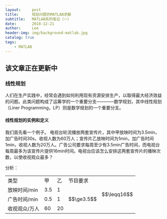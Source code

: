 ```yaml
---
layout:     post
title:      规划问题的MATLAB求解
subtitle:   MATLAB系列笔记（一）
date:       2018-12-21
author:     Lee
header-img: img/background-matlab.jpg
catalog: true
tags:
    - MATLAB
---
```


## 该文章正在更新中

### 线性规划
人们在生产实践中，经常会遇到如何利用现有资源安排生产，以取得最大经济效益的问题。此类问题构成了运筹学的一个重要分支————数学规划，其中线性规划（Liner Programming，LP）则是数学规划的一个重要分支。
#### 线性规划的实例和定义
我们首先看一个例子。 
电视台轮流播放两套宣传片，其中甲放映时间为3.5min，加广告时间30s，收视人数为60万人；宣传片乙放映时间为1min，加广告时间1min，收视人数为20万人。广告公司要求每周至少有3.5min广告时间，而电视台每周最多为该宣传片提供16min时间。电视台应该怎么安排这两套宣传片的播映次数，以使收视观众最多？  

分析：

<table>
  <tr>
    <td>类型</td> <td>甲</td> <td>乙</td> <td colspan="2">节目要求</td>
  </tr>
  <tr>
    <td>放映时间/min</td>  <td>3.5</td>  <td>1</td>  <td></td>  <td rowspan="2">$$\leqq16$$</td>
  </tr>
  <tr>
    <td>广告时间/min</td>  <td>0.5</td>  <td>1</td>  <td>$$\ge3.5$$</td>
  </tr>
  <tr>
    <td>收视观众/万人</td>  <td>60</td>  <td>20</td>  <td></td>  <td></td>
  </tr>
</table>